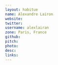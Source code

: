 ```yaml
---
layout: habitue
name: Alexandre Lairon
website:
twitter:
username: alexlairan
zone: Paris, France
github:
pitch:
photo:
desc:
links:
---
```

